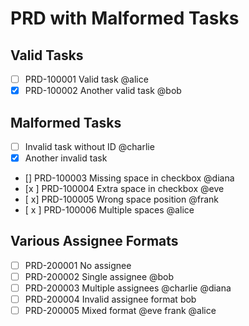 # PRD with Malformed Tasks

## Valid Tasks

- [ ] PRD-100001 Valid task @alice
- [x] PRD-100002 Another valid task @bob

## Malformed Tasks

- [ ] Invalid task without ID @charlie
- [x] Another invalid task
- [] PRD-100003 Missing space in checkbox @diana
- [x ] PRD-100004 Extra space in checkbox @eve
- [ x] PRD-100005 Wrong space position @frank
- [ x ] PRD-100006 Multiple spaces @alice

## Various Assignee Formats

- [ ] PRD-200001 No assignee
- [ ] PRD-200002 Single assignee @bob
- [ ] PRD-200003 Multiple assignees @charlie @diana
- [ ] PRD-200004 Invalid assignee format bob
- [ ] PRD-200005 Mixed format @eve frank @alice